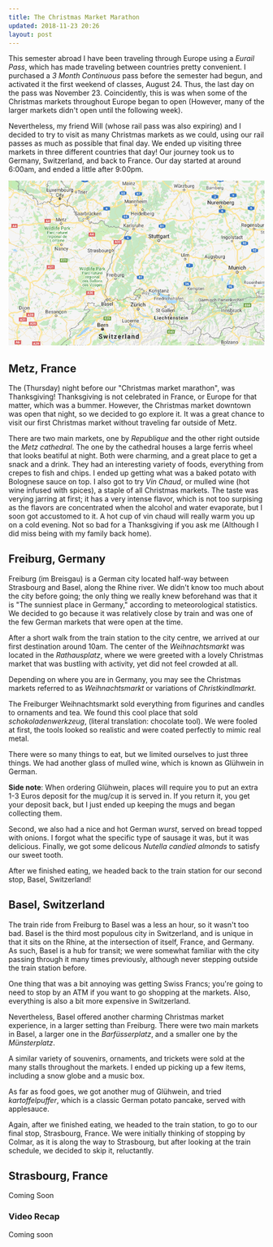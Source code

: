 ```yaml
---
title: The Christmas Market Marathon
updated: 2018-11-23 20:26
layout: post
---
```


This semester abroad I have been traveling through Europe using a _Eurail Pass_, which has made traveling between countries pretty convenient. I purchased a _3 Month Continuous_ pass before the semester had begun, and activated it the first weekend of classes, August 24. Thus, the last day on the pass was November 23. Coincidently, this is was when some of the Christmas markets throughout Europe began to open (However, many of the larger markets didn't open until the following week). 

Nevertheless, my friend Will (whose rail pass was also expiring) and I decided to try to visit as many Christmas markets as we could, using our rail passes as much as possible that final day. We ended up visiting three markets in three different countries that day! Our journey took us to Germany, Switzerland, and back to France. Our day started at around 6:00am, and ended a little after 9:00pm.

![Map](/assets/images/christmas-journey-map.PNG)

## Metz, France
The (Thursday) night before our "Christmas market marathon", was Thanksgiving! Thanksgiving is not celebrated in France, or Europe for that matter, which was a bummer. However, the Christmas market downtown was open that night, so we decided to go explore it. It was a great chance to visit our first Christmas market without traveling far outside of Metz.

There are two main markets, one by _Republique_ and the other right outside the _Metz cathedral_. The one by the cathedral houses a large ferris wheel that looks beatiful at night. Both were charming, and a great place to get a snack and a drink. They had an interesting variety of foods, everything from crepes to fish and chips. I ended up getting what was a baked potato with Bolognese sauce on top. I also got to try _Vin Chaud_, or mulled wine (hot wine infused with spices), a staple of all Christmas markets. The taste was verying jarring at first; it has a very intense flavor, which is not too surpising as the flavors are concentrated when the alcohol and water evaporate, but I soon got accustomed to it. A hot cup of vin chaud will really warm you up on a cold evening. Not so bad for a Thanksgiving if you ask me (Although I did miss being with my family back home).


<div class="divider"></div>

## Freiburg, Germany
Freiburg (im Breisgau) is a German city located half-way between Strasbourg and Basel, along the Rhine river. We didn't know too much about the city before going; the only thing we really knew beforehand was that it is "The sunniest place in Germany," according to meteorological statistics. We decided to go because it was relatively close by train and was one of the few German markets that were open at the time.

After a short walk from the train station to the city centre, we arrived at our first destination around 10am. The center of the _Weihnachtsmarkt_ was located in the _Rathausplatz_, where we were greeted with a lovely Christmas market that was bustling with activity, yet did not feel crowded at all.

Depending on where you are in Germany, you may see the Christmas markets referred to as _Weihnachtsmarkt_ or variations of _Christkindlmarkt_.

The Freiburger Weihnachtsmarkt sold everything from figurines and candles to ornaments and tea. We found this cool place that sold _schokoladenwerkzeug_, (literal translation: chocolate tool). We were fooled at first, the tools looked so realistic and were coated perfectly to mimic real metal.

There were so many things to eat, but we limited ourselves to just three things. We had another glass of mulled wine, which is known as Gl&uuml;hwein in German.

**Side note**: When ordering Gl&uuml;hwein, places will require you to put an extra 1-3 Euros deposit for the mug/cup it is served in. If you return it, you get your deposit back, but I just ended up keeping the mugs and began collecting them.

Second, we also had a nice and hot German _wurst_, served on bread topped with onions. I forgot what the specific type of sausage it was, but it was delicious. Finally, we got some delicous _Nutella candied almonds_ to satisfy our sweet tooth. 

After we finished eating, we headed back to the train station for our second stop, Basel, Switzerland!

<div class="divider"></div>

## Basel, Switzerland
The train ride from Freiburg to Basel was a less an hour, so it wasn't too bad. Basel is the third most populous city in Switzerland, and is unique in that it sits on the Rhine, at the intersection of itself, France, and Germany. As such, Basel is a hub for transit; we were somewhat familiar with the city passing through it many times previously, although never stepping outside the train station before.

One thing that was a bit annoying was getting Swiss Francs; you're going to need to stop by an ATM if you want to go shopping at the markets. Also, everything is also a bit more  expensive in Switzerland.

Nevertheless, Basel offered another charming Christmas market experience, in a larger setting than Freiburg. There were two main markets in Basel, a larger one in the _Barf&uuml;sserplatz_, and a smaller one by the _M&uuml;nsterplatz_.

A similar variety of souvenirs, ornaments, and trickets were sold at the many stalls throughout the markets. I ended up picking up a few items, including a snow globe and a music box.

As far as food goes, we got another mug of Gl&uuml;hwein, and tried _kartoffelpuffer_, which is a classic German potato pancake, served with applesauce.

Again, after we finished eating, we headed to the train station, to go to our final stop, Strasbourg, France. We were initially thinking of stopping by Colmar, as it is along the way to Strasbourg, but after looking at the train schedule, we decided to skip it, reluctantly. 

<div class="divider"></div>

## Strasbourg, France

Coming Soon


### Video Recap
Coming soon
<iframe width="560" height="315" src="" frameborder="0" allowfullscreen></iframe>
